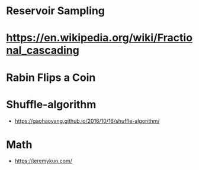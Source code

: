 # Reservoir Sampling

# https://en.wikipedia.org/wiki/Fractional_cascading

# Rabin Flips a Coin

# Shuffle-algorithm
- https://gaohaoyang.github.io/2016/10/16/shuffle-algorithm/

# Math
- https://jeremykun.com/
